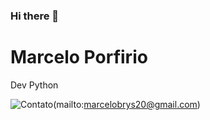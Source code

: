 ### Hi there 👋

<h1>Marcelo Porfirio</h1> 
Dev Python

![Contato](https://img.shields.io/badge/Gmail-D14836?style=for-the-badge&logo=gmail&logoColor=white)(mailto:marcelobrys20@gmail.com)
